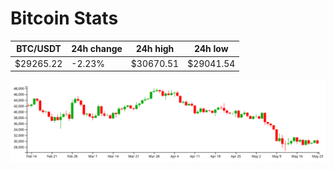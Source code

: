 # Bitcoin Stats

BTC/USDT|24h change|24h high|24h low|
|---|---|---|---|
|$29265.22|-2.23%|$30670.51|$29041.54|

<img src="./chart.svg">
